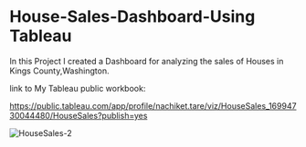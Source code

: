 # House-Sales-Dashboard-Using Tableau

In this Project I created a Dashboard for analyzing the sales of Houses in Kings County,Washington.

link to My Tableau public workbook:

https://public.tableau.com/app/profile/nachiket.tare/viz/HouseSales_16994730044480/HouseSales?publish=yes

![HouseSales-2](https://github.com/Nachiket131201/House-Sales-Dashboard/assets/71268411/183cb611-c32a-441f-92ff-631b083aaaca)




